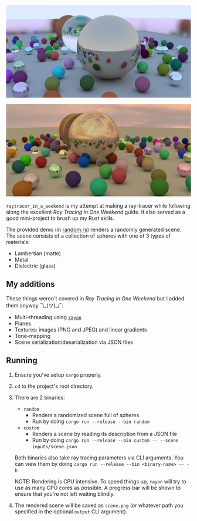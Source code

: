 ![Random collection of balls on a cloudless day](gallery/random-cloudless.png "This is has been resized to 50% to reduce size. The original looks pretty sharp.")

![Random collection of balls during sunset](gallery/random-sunset.png "This is has been resized to 50% to reduce size. The original looks pretty sharp.")

`raytracer_in_a_weekend` is my attempt at making a ray-tracer while following along the excellent _Ray Tracing in One Weekend_ guide. It also served as a good mini-project to brush up my Rust skills.

The provided demo (in [random.rs](src/bin/random.rs)) renders a randomly generated scene. The scene consists of a collection of spheres with one of 3 types of materials:

- Lambertian (matte)
- Metal
- Dielectric (glass)

## My additions

These things weren't covered in _Ray Tracing in One Weekend_ but I added them anyway ¯\\\_(ツ)\_/¯:
* Multi-threading using [`rayon`](https://crates.io/crates/rayon)
* Planes
* Textures: images (PNG and JPEG) and linear gradients
* Tone-mapping
* Scene serialization/deserialization via JSON files

## Running

1. Ensure you've setup `cargo` properly.
2. `cd` to the project's root directory.
3. There are 2 binaries:
    - `random`
        - Renders a randomized scene full of spheres
        - Run by doing `cargo run --release --bin random`
    - `custom`
        - Renders a scene by reading its description from a JSON file
        - Run by doing `cargo run --release --bin custom -- --scene inputs/scene.json`

    Both binaries also take ray tracing parameters via CLI arguments. You can view them by doing `cargo run --release --bin <binary-name> -- -h`
    
    NOTE: Rendering is CPU intensive. To speed things up, `rayon` will try to use as many CPU cores as possible. A progress bar will be shown to ensure that you're not left waiting blindly.
4. The rendered scene will be saved as `scene.png` (or whatever path you specified in the optional `output` CLI argument).
